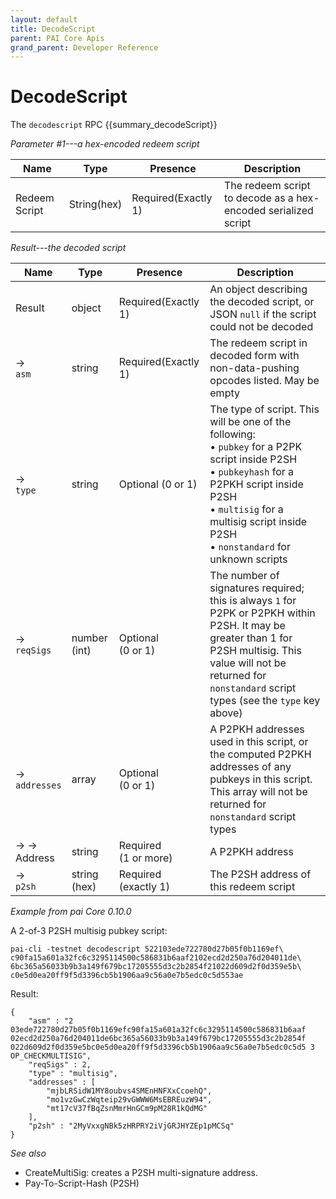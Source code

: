 ```yaml
---
layout: default
title: DecodeScript
parent: PAI Core Apis
grand_parent: Developer Reference
---
```


DecodeScript
========================

The `decodescript` RPC {{summary_decodeScript}}

*Parameter #1---a hex-encoded redeem script*

| Name         | Type      | Presence            | Description
|--------------|-----------|---------------------|-------------
|Redeem Script |String(hex)| Required(Exactly 1) | The redeem script to decode as a hex-encoded serialized script

*Result---the decoded script*

| Name  		   | Type         | Presence                | Description
|------------------|--------------|-------------------------|-------------
|Result 		   | object       | Required(Exactly 1)     | An object describing the decoded script, or JSON `null` if the script could not be decoded
|→<br> `asm`	   | string       | Required(Exactly 1)     | The redeem script in decoded form with non-data-pushing opcodes listed.  May be empty
|→<br> `type` 	   | string       | Optional (0 or 1)       | The type of script. This will be one of the following: <br>• `pubkey` for a P2PK script inside P2SH<br>• `pubkeyhash` for a P2PKH script inside P2SH<br>• `multisig` for a multisig script inside P2SH<br>• `nonstandard` for unknown scripts
|→<br>`reqSigs`    | number (int) | Optional<br>(0 or 1)    | The number of signatures required; this is always `1` for P2PK or P2PKH within P2SH.  It may be greater than 1 for P2SH multisig.  This value will not be returned for `nonstandard` script types (see the `type` key above)
| →<br>`addresses` | array        | Optional<br>(0 or 1)    | A P2PKH addresses used in this script, or the computed P2PKH addresses of any pubkeys in this script.  This array will not be returned for `nonstandard` script types
| → →<br>Address   | string       | Required<br>(1 or more) | A P2PKH address
| →<br>`p2sh`      | string (hex) | Required<br>(exactly 1) | The P2SH address of this redeem script

*Example from pai Core 0.10.0*

A 2-of-3 P2SH multisig pubkey script:

```
pai-cli -testnet decodescript 522103ede722780d27b05f0b1169ef\
c90fa15a601a32fc6c3295114500c586831b6aaf2102ecd2d250a76d204011de\
6bc365a56033b9b3a149f679bc17205555d3c2b2854f21022d609d2f0d359e5b\
c0e5d0ea20ff9f5d3396cb5b1906aa9c56a0e7b5edc0c5d553ae
```

Result:

```
{
    "asm" : "2 03ede722780d27b05f0b1169efc90fa15a601a32fc6c3295114500c586831b6aaf 02ecd2d250a76d204011de6bc365a56033b9b3a149f679bc17205555d3c2b2854f 022d609d2f0d359e5bc0e5d0ea20ff9f5d3396cb5b1906aa9c56a0e7b5edc0c5d5 3 OP_CHECKMULTISIG",
    "reqSigs" : 2,
    "type" : "multisig",
    "addresses" : [
        "mjbLRSidW1MY8oubvs4SMEnHNFXxCcoehQ",
        "mo1vzGwCzWqteip29vGWWW6MsEBREuzW94",
        "mt17cV37fBqZsnMmrHnGCm9pM28R1kQdMG"
    ],
    "p2sh" : "2MyVxxgNBk5zHRPRY2iVjGRJHYZEp1pMCSq"
}
```

*See also*

* CreateMultiSig: creates a P2SH multi-signature address.
* Pay-To-Script-Hash (P2SH)
